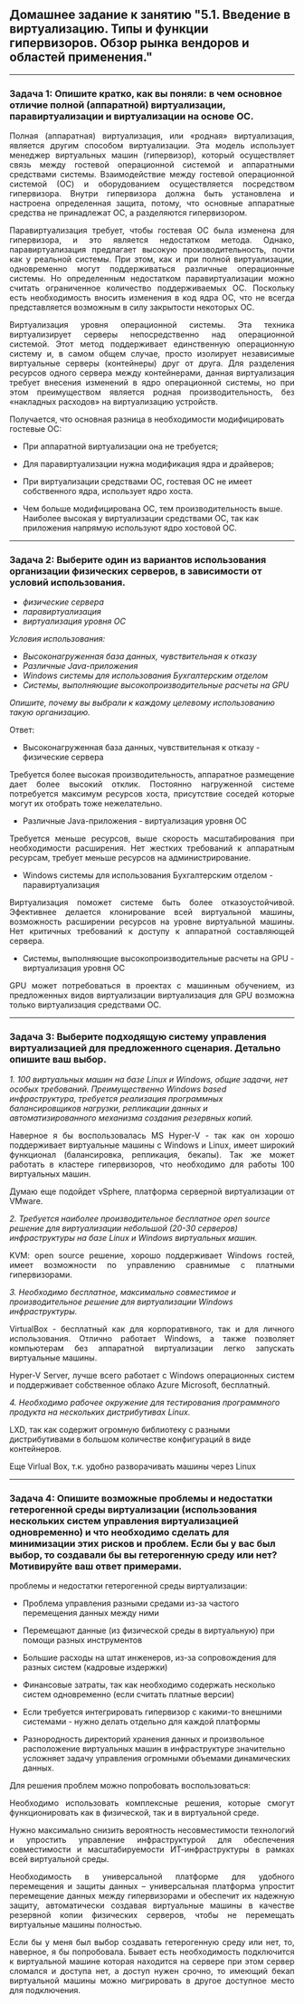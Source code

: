## Домашнее задание к занятию "5.1. Введение в  виртуализацию. Типы и функции гипервизоров. Обзор рынка вендоров и  областей применения."

****

### Задача 1: Опишите кратко, как вы поняли: в чем основное отличие полной (аппаратной) виртуализации, паравиртуализации и виртуализации на основе ОС.

<p align="justify"> Полная (аппаратная) виртуализация, или «родная» виртуализация, является другим способом виртуализации. Эта модель использует менеджер виртуальных машин (гипервизор), который осуществляет связь между гостевой операционной системой и аппаратными средствами системы. Взаимодействие между гостевой операционной системой (ОС) и оборудованием осуществляется посредством гипервизора. Внутри гипервизора должна быть установлена и настроена определенная защита, потому, что основные аппаратные средства не принадлежат ОС, а разделяются гипервизором.</p> 

<p align="justify"> Паравиртуализация требует, чтобы гостевая ОС была изменена для гипервизора, и это является недостатком метода. Однако, паравиртуализация предлагает высокую производительность, почти как у реальной системы. При этом, как и при полной виртуализации, одновременно могут поддерживаться различные операционные системы. Но определенным недостатком паравиртуализации можно считать ограниченное количество поддерживаемых ОС. Поскольку есть необходимость вносить изменения в код ядра ОС, что не всегда представляется возможным в силу закрытости некоторых ОС.</p>

<p align="justify"> Виртуализация уровня операционной системы. Эта техника виртуализирует серверы непосредственно над операционной системой. Этот метод поддерживает единственную операционную систему и, в самом общем случае, просто изолирует независимые виртуальные серверы (контейнеры) друг от друга. Для разделения ресурсов одного сервера между контейнерами, данная виртуализация требует внесения изменений в ядро операционной системы, но при этом преимуществом является родная производительность, без «накладных расходов» на виртуализацию устройств.</p>

 Получается, что основная разница в необходимости модифицировать гостевые ОС:

* При аппаратной виртуализации она не требуется;

* Для паравиртуализации нужна модификация ядра и драйверов;

* При виртуализации средствами ОС, гостевая ОС не имеет собственного ядра, использует ядро хоста.

* Чем больше модифицирована ОС, тем производительность выше. Наиболее высокая у виртуализации средствами ОС, так как приложения напрямую используют ядро хостовой ОС.

****

### Задача 2: Выберите один из вариантов использования организации физических серверов, в зависимости от условий использования.

- *физические сервера*
- *паравиртуализация*
- *виртуализация уровня ОС*

*Условия использования:*

- *Высоконагруженная база данных, чувствительная к     отказу*
- *Различные Java-приложения*
- *Windows системы для использования Бухгалтерским     отделом*
- *Системы, выполняющие высокопроизводительные     расчеты на GPU*

*Опишите, почему вы выбрали к каждому целевому использованию такую организацию.* 

Ответ:

* Высоконагруженная база данных, чувствительная к отказу - физические сервера

<p align="justify"> Требуется более высокая производительность, аппаратное размещение дает более высокий отклик. Постоянно нагруженной системе потребуется максимум ресурсов хоста, присутствие соседей которые могут их отобрать тоже нежелательно.</p>

* Различные Java-приложения - виртуализация уровня ОС

<p align="justify"> Требуется меньше ресурсов, выше скорость масштабирования при необходимости расширения. Нет жестких требований к аппаратным ресурсам, требует меньше ресурсов на администрирование.</p>

* Windows системы для использования Бухгалтерским отделом - паравиртуализация

<p align="justify"> Виртуализация поможет системе быть более отказоустойчивой. Эфективнее делается клонирование всей виртуальной машины, возможность расширении ресурсов на уровне виртуальной машины. Нет критичных требований к доступу к аппаратной составляющей сервера.</p>

* Системы, выполняющие высокопроизводительные расчеты на GPU - виртуализация уровня ОС

<p align="justify"> GPU может потребоваться в проектах с машинным обучением, из предложенных видов виртуализации виртуализация для GPU возможна только виртуализация средствами ОС.</p>

****

### Задача 3: Выберите подходящую систему управления виртуализацией для предложенного сценария. Детально опишите ваш выбор.

*1.*  *100 виртуальных машин на базе Linux и Windows, общие задачи, нет особых требований. Преимущественно Windows based инфраструктура, требуется реализация программных балансировщиков нагрузки, репликации данных и автоматизированного механизма создания резервных копий.*

<p align="justify"> Наверное я бы воспользовалась MS Hyper-V - так как он хорошо поддерживает виртуальные машины с Windows и Linux, имеет широкий функционал (балансировка, репликация, бекапы). Так же может работать в кластере гипервизоров, что необходимо для работы 100 виртуальных машин.</p>

<p align="justify"> Думаю еще подойдет vSphere, платформа серверной виртуализации от VMware.</p>

*2.*   *Требуется наиболее производительное бесплатное open source решение для виртуализации небольшой (20-30 серверов) инфраструктуры на базе Linux и Windows виртуальных машин.*

<p align="justify"> KVM: open source решение, хорошо поддерживает Windows гостей, имеет возможности по управлению сравнимые с платными гипервизорами.</p>

*3.*   *Необходимо бесплатное, максимально совместимое и производительное решение для виртуализации Windows инфраструктуры.*

<p align="justify"> VirtualBox - бесплатный как для корпоративного, так и для личного использования. Отлично работает Windows, а также позволяет компьютерам без аппаратной виртуализации легко запускать виртуальные машины.</p> 

<p align="justify"> Hyper-V Server, лучше всего работает с Windows операционных систем и поддерживает собственное облако Azure Microsoft, бесплатный.</p>

*4.*   *Необходимо рабочее окружение для тестирования программного продукта на нескольких дистрибутивах Linux.*

LXD, так как содержит огромную библиотеку с разными дистрибутивами в большом количестве конфигураций в виде контейнеров. 

Еще Virlual Box, т.к. удобно разворачивать машины через Linux

****

### Задача 4: Опишите возможные проблемы и недостатки гетерогенной среды виртуализации (использования нескольких систем управления виртуализацией одновременно) и что необходимо сделать для минимизации этих рисков и проблем. Если бы у вас был выбор, то создавали бы вы гетерогенную среду или нет? Мотивируйте ваш ответ примерами.

проблемы и недостатки гетерогенной среды виртуализации:

* Проблема управления разными средами из-за частого перемещения данных между ними

* Перемещают данные (из физической среды в виртуальную) при помощи разных инструментов

* Большие расходы на штат инженеров, из-за сопровождения для разных систем (кадровые издержки)

* Финансовые затраты, так как необходимо содержать несколько систем одновременно (если считать платные версии)

* Если требуется интегрировать гипервизор с какими-то внешними системами - нужно делать отдельно для каждой платформы

* Разнородность директорий хранения данных и произвольное расположение виртуальных машин в инфраструктуре значительно усложняет задачу управления огромными объемами динамических данных.

 Для решения проблем можно попробовать воспользоваться:  

<p align="justify"> Необходимо использовать комплексные решения, которые смогут функционировать как в физической, так и в виртуальной среде.</p> 

<p align="justify"> Нужно максимально снизить вероятность несовместимости технологий и упростить управление инфраструктурой для обеспечения совместимости и масштабируемости ИТ-инфраструктуры в рамках всей виртуальной среды.</p> 

<p align="justify"> Необходимость в универсальной платформе для удобного перемещения и защиты данных – универсальная платформа упростит перемещение данных между гипервизорами и обеспечит их надежную защиту, автоматически создавая виртуальные машины в качестве резервной копии физических серверов, чтобы не перемещать виртуальные машины полностью.</p> 

<p align="justify"> Если бы у меня был выбор создавать гетерогенную среду или нет, то, наверное, я бы попробовала. Бывает есть необходимость подключится к виртуальной машине которая находится на сервере при этом сервер сломался и доступа нет, а доступ нужен срочно, то имеющий бекап виртуальной машины можно мигрировать в другое доступное место для подключения. </p>
